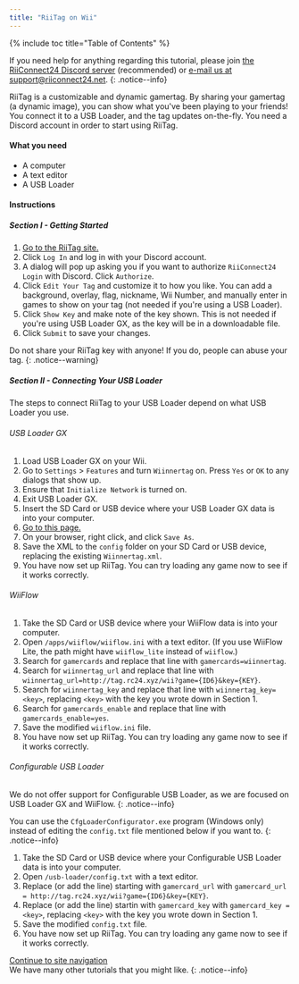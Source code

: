 ```yaml
---
title: "RiiTag on Wii"
---
```


{% include toc title="Table of Contents" %}

If you need help for anything regarding this tutorial, please join [the RiiConnect24 Discord server](https://discord.gg/b4Y7jfD) (recommended) or [e-mail us at support@riiconnect24.net](mailto:support@riiconnect24.net).
{: .notice--info}

RiiTag is a customizable and dynamic gamertag. By sharing your gamertag (a dynamic image), you can show what you've been playing to your friends! You connect it to a USB Loader, and the tag updates on-the-fly. You need a Discord account in order to start using RiiTag.

#### What you need

* A computer
* A text editor
* A USB Loader

#### Instructions

##### Section I - Getting Started

1. [Go to the RiiTag site.](https://tag.rc24.xyz/)
1. Click `Log In` and log in with your Discord account.
1. A dialog will pop up asking you if you want to authorize `RiiConnect24 Login` with Discord. Click `Authorize`.
1. Click `Edit Your Tag` and customize it to how you like. You can add a background, overlay, flag, nickname, Wii Number, and manually enter in games to show on your tag (not needed if you're using a USB Loader).
1. Click `Show Key` and make note of the key shown. This is not needed if you're using USB Loader GX, as the key will be in a downloadable file.
1. Click `Submit` to save your changes.

Do not share your RiiTag key with anyone! If you do, people can abuse your tag.
{: .notice--warning}

##### Section II - Connecting Your USB Loader

The steps to connect RiiTag to your USB Loader depend on what USB Loader you use.

###### USB Loader GX

1. Load USB Loader GX on your Wii.
1. Go to `Settings` > `Features` and turn `Wiinnertag` on. Press `Yes` or `OK` to any dialogs that show up.
1. Ensure that `Initialize Network` is turned on.
1. Exit USB Loader GX.
1. Insert the SD Card or USB device where your USB Loader GX data is into your computer.
1. [Go to this page.](https://tag.rc24.xyz/Wiinnertag.xml)
1. On your browser, right click, and click `Save As`.
1. Save the XML to the `config` folder on your SD Card or USB device, replacing the existing `Wiinnertag.xml`.
1. You have now set up RiiTag. You can try loading any game now to see if it works correctly.

###### WiiFlow

1. Take the SD Card or USB device where your WiiFlow data is into your computer.
1. Open `/apps/wiiflow/wiiflow.ini` with a text editor. (If you use WiiFlow Lite, the path might have `wiiflow_lite` instead of `wiiflow`.)
1. Search for `gamercards` and replace that line with `gamercards=wiinnertag`.
1. Search for `wiinnertag_url` and replace that line with `wiinnertag_url=http://tag.rc24.xyz/wii?game={ID6}&key={KEY}`.
1. Search for `wiinnertag_key` and replace that line with `wiinnertag_key=<key>`, replacing `<key>` with the key you wrote down in Section 1.
1. Search for `gamercards_enable` and replace that line with `gamercards_enable=yes`.
1. Save the modified `wiiflow.ini` file.
1. You have now set up RiiTag. You can try loading any game now to see if it works correctly.

###### Configurable USB Loader

We do not offer support for Configurable USB Loader, as we are focused on USB Loader GX and WiiFlow.
{: .notice--info}

You can use the `CfgLoaderConfigurator.exe` program (Windows only) instead of editing the `config.txt` file mentioned below if you want to.
{: .notice--info}

1. Take the SD Card or USB device where your Configurable USB Loader data is into your computer.
1. Open `/usb-loader/config.txt` with a text editor.
1. Replace (or add the line) starting with `gamercard_url` with `gamercard_url = http://tag.rc24.xyz/wii?game={ID6}&key={KEY}`.
1. Replace (or add the line) startin with `gamercard_key` with `gamercard_key = <key>`, replacing `<key>` with the key you wrote down in Section 1.
1. Save the modified `config.txt` file.
1. You have now set up RiiTag. You can try loading any game now to see if it works correctly.

[Continue to site navigation](site-navigation)<br>
We have many other tutorials that you might like.
{: .notice--info}
